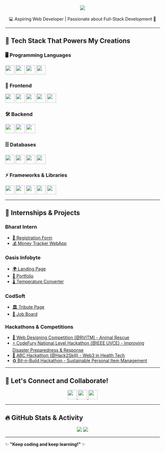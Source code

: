 <h1 align="center">
  <a href="#">
    <img src="https://readme-typing-svg.herokuapp.com?font=Fira+Code&size=30&pause=1000&color=F7B801&width=800&lines=Hey+there!+I'm+Karthik+👋;Aspiring+Full-Stack+Developer;Passionate+about+Tech+%26+Innovation">
  </a>
</h1>

<p align="center">💻 Aspiring Web Developer | Passionate about Full-Stack Development 🚀</p>

---

## 🚀 **Tech Stack That Powers My Creations**

### 🖥 Programming Languages
<p> 
  <img src="https://img.shields.io/badge/-C-A8B9CC?style=for-the-badge&logo=c&logoColor=black" height="30"> 
  <img src="https://img.shields.io/badge/-Python-3776AB?style=for-the-badge&logo=python&logoColor=white" height="30"> 
  <img src="https://img.shields.io/badge/-Java-007396?style=for-the-badge&logo=java&logoColor=white" height="30"> 
  <img src="https://img.shields.io/badge/-JavaScript-F7DF1E?style=for-the-badge&logo=javascript&logoColor=black" height="30"> 
</p>

### 🎨 **Frontend**
<p>
  <img src="https://img.shields.io/badge/-HTML5-E34F26?style=for-the-badge&logo=html5&logoColor=white" height="30">
  <img src="https://img.shields.io/badge/-CSS3-1572B6?style=for-the-badge&logo=css3&logoColor=white" height="30">
  <img src="https://img.shields.io/badge/-JavaScript-F7DF1E?style=for-the-badge&logo=javascript&logoColor=black" height="30">
  <img src="https://img.shields.io/badge/-React-61DAFB?style=for-the-badge&logo=react&logoColor=black" height="30">
  <img src="https://img.shields.io/badge/-jQuery-0769AD?style=for-the-badge&logo=jquery&logoColor=white" height="30">
</p>

### 🛠 **Backend**
<p>
  <img src="https://img.shields.io/badge/-Node.js-339933?style=for-the-badge&logo=node.js&logoColor=white" height="30">
  <img src="https://img.shields.io/badge/-Express.js-000000?style=for-the-badge&logo=express&logoColor=white" height="30">
  <img src="https://img.shields.io/badge/-Solidity-363636?style=for-the-badge&logo=solidity&logoColor=white" height="30">
</p>

### 🗄 **Databases**
<p>
  <img src="https://img.shields.io/badge/-MongoDB-47A248?style=for-the-badge&logo=mongodb&logoColor=white" height="30">
  <img src="https://img.shields.io/badge/-Firebase-FFCA28?style=for-the-badge&logo=firebase&logoColor=black" height="30">
  <img src="https://img.shields.io/badge/-SQL-4479A1?style=for-the-badge&logo=sqlite&logoColor=white" height="30">
  <img src="https://img.shields.io/badge/-PostgreSQL-4169E1?style=for-the-badge&logo=postgresql&logoColor=white" height="30">
</p>

### ⚡ **Frameworks & Libraries**
<p>
  <img src="https://img.shields.io/badge/-Bootstrap-7952B3?style=for-the-badge&logo=bootstrap&logoColor=white" height="30">
  <img src="https://img.shields.io/badge/-TailwindCSS-06B6D4?style=for-the-badge&logo=tailwind-css&logoColor=white" height="30">
  <img src="https://img.shields.io/badge/-Web3-3C3C3D?style=for-the-badge&logo=ethereum&logoColor=white" height="30">
  <img src="https://img.shields.io/badge/-Blockchain-121D33?style=for-the-badge&logo=bitcoin&logoColor=white" height="30">
  <img src="https://img.shields.io/badge/-Metamask-F6851B?style=for-the-badge&logo=metamask&logoColor=black" height="30">
</p>

---

## 📌 **Internships & Projects**

### **Bharat Intern**
- [📝 Registration Form](https://github.com/karbhat74/Registration-Form.git)
- [💰 Money Tracker WebApp](https://github.com/karbhat74/Money-Tracker-WebApp.git)

### **Oasis Infobyte**
- [🌍 Landing Page](https://github.com/karbhat74/Landing-Page.git)
- [👤 Portfolio](https://github.com/karbhat74/Portfolio.git)
- [🌡️ Temperature Converter](https://github.com/karbhat74/Temperature-Converter.git)

### **CodSoft**
- [🏛 Tribute Page](https://github.com/karbhat74/Tribute-Page.git)
- [💼 Job Board](https://github.com/karbhat74/Job-Board.git)

### **Hackathons & Competitions**
- [🐾 Web Designing Competition (@RVITM) - Animal Rescue](https://github.com/karbhat74/Animal-Rescue.git)
- [⚡ CodeFury National Level Hackathon (@IEEE UVCE) - Improving Disaster Preparedness & Response](https://github.com/karbhat74/CodeFury)
- [🏥 ABC Hackathon (@Hack2Skill) - Web3 in Health Tech](https://github.com/karbhat74/Web3-Health-Tech)
- [♻️ Bit-n-Build Hackathon - Sustainable Personal Item Management](https://github.com/karbhat74/Bit-n-Build)

---

## 📢 **Let's Connect and Collaborate!**
<p align="center">
  <a href="https://www.linkedin.com/in/karbhat74/">
    <img src="https://img.shields.io/badge/-LinkedIn-blue?style=for-the-badge&logo=linkedin" height="30">
  </a>
  <a href="https://github.com/karbhat74">
    <img src="https://img.shields.io/badge/-GitHub-black?style=for-the-badge&logo=github" height="30">
  </a>
  <a href="https://karbhat74.com">
    <img src="https://img.shields.io/badge/-Portfolio-red?style=for-the-badge&logo=website" height="30">
  </a>
</p>

---

## 🔥 **GitHub Stats & Activity**
<p align="center">
  <img src="https://streak-stats.demolab.com?user=karbhat74&theme=radical&hide_border=true" />
  <img src="https://github-readme-stats.vercel.app/api/top-langs/?username=karbhat74&layout=compact&theme=radical" />
</p>

---

✨ **"Keep coding and keep learning!"** ✨

